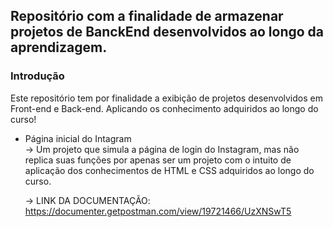 ## Repositório com a finalidade de armazenar projetos de BanckEnd desenvolvidos ao longo da aprendizagem.


### Introdução

Este repositório tem por finalidade a exibição de projetos desenvolvidos em Front-end e Back-end. Aplicando os conhecimento adquiridos ao longo do curso!


*  Página inicial do Intagram <br>
      -> Um projeto que simula a página de login do Instagram, mas não replica suas funções por apenas ser um projeto com o intuito de aplicação dos conhecimentos de HTML e CSS adquiridos ao longo do curso.
      
     -> LINK DA DOCUMENTAÇÃO: https://documenter.getpostman.com/view/19721466/UzXNSwT5
      
      <br>

      

























